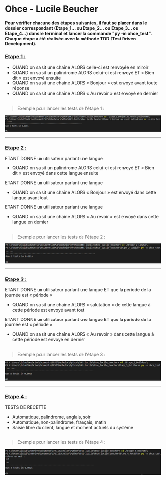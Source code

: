 # Ohce - Lucile Beucher

**Pour vérifier chacune des étapes suivantes, il faut se placer dans le dossier correspondant (Etape_1... ou Etape_2... ou Etape_3... ou Etape_4...) dans le terminal et lancer la commande "py -m ohce_test". Chaque étape a été réalisée avec la méthode TDD (Test Driven Development).**

### <ins>Etape 1 :</ins>
- QUAND on saisit une chaîne ALORS celle-ci est renvoyée en miroir
- QUAND on saisit un palindrome ALORS celui-ci est renvoyé ET « Bien dit » est envoyé ensuite
- QUAND on saisit une chaîne ALORS « Bonjour » est envoyé avant toute réponse
- QUAND on saisit une chaîne ALORS « Au revoir » est envoyé en dernier
<br><br>
> Exemple pour lancer les tests de l'étape 1 :

![Tests étape 1](Assets/Tests1.png "Tests étape 1")

---

### <ins>Etape 2 :</ins>
ETANT DONNE un utilisateur parlant une langue
- QUAND on saisit un palindrome ALORS celui-ci est renvoyé ET « Bien dit » est envoyé dans cette langue ensuite

ETANT DONNE un utilisateur parlant une langue
- QUAND on saisit une chaîne ALORS « Bonjour » est envoyé dans cette langue avant tout

ETANT DONNE un utilisateur parlant une langue
- QUAND on saisit une chaîne ALORS « Au revoir » est envoyé dans cette langue en dernier
<br><br>
> Exemple pour lancer les tests de l'étape 2 :

![Tests étape 2](Assets/Tests2.png "Tests étape 2")

---

### <ins>Etape 3 :</ins>
ETANT DONNE un utilisateur parlant une langue ET que la période de la journée est « période »
- QUAND on saisit une chaîne ALORS « salutation » de cette langue à cette période est envoyé avant tout

ETANT DONNE un utilisateur parlant une langue ET que la période de la journée est « période »
- QUAND on saisit une chaîne ALORS « Au revoir » dans cette langue à cette période est envoyé en dernier
<br><br>
> Exemple pour lancer les tests de l'étape 3 :

![Tests étape 3](Assets/Tests3.png "Tests étape 3")

---

### <ins>Etape 4 :</ins>
TESTS DE RECETTE
- Automatique, palindrome, anglais, soir
- Automatique, non-palindrome, français, matin
- Saisie libre du client, langue et moment actuels du système
<br><br>
> Exemple pour lancer les tests de l'étape 4 :

![Tests étape 4](Assets/Tests4.png "Tests étape 4")

